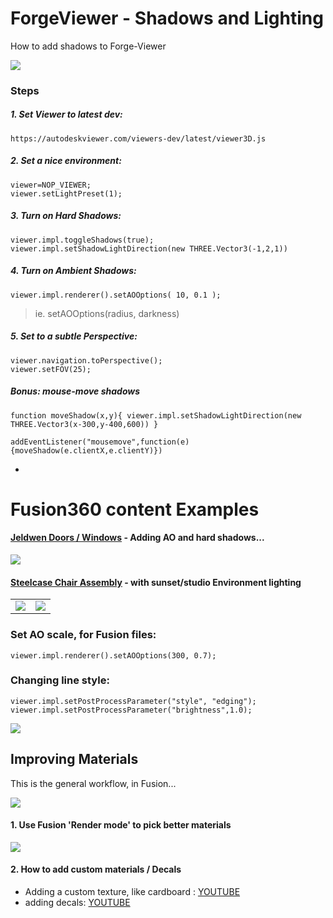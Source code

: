 # ForgeViewer - Shadows and Lighting

How to add shadows to Forge-Viewer

<img src="docs/shadows.mov.gif">


### Steps

##### 1. Set Viewer to latest dev:
```
https://autodeskviewer.com/viewers-dev/latest/viewer3D.js
```


##### 2. Set a nice environment:

```
viewer=NOP_VIEWER;
viewer.setLightPreset(1);
```

##### 3. Turn on Hard Shadows:

```
viewer.impl.toggleShadows(true);
viewer.impl.setShadowLightDirection(new THREE.Vector3(-1,2,1))
```



##### 4. Turn on Ambient Shadows:

``` 
viewer.impl.renderer().setAOOptions( 10, 0.1 );
```

> ie. setAOOptions(radius, darkness)


##### 5. Set to a subtle Perspective:
```
viewer.navigation.toPerspective();
viewer.setFOV(25);
```

##### Bonus:  mouse-move shadows

```
function moveShadow(x,y){ viewer.impl.setShadowLightDirection(new THREE.Vector3(x-300,y-400,600)) }

addEventListener("mousemove",function(e){moveShadow(e.clientX,e.clientY)})
```

-


# Fusion360 content Examples


#### [Jeldwen Doors / Windows](https://youtu.be/lNlG00ZVUyI?t=4523) - Adding AO and hard shadows...

![](https://user-images.githubusercontent.com/440241/52377772-dc588c00-2a33-11e9-9a35-5e2d8539a361.png)


#### [Steelcase Chair Assembly](https://myhub.autodesk360.com/ue29c3308/g/shares/SH7f1edQT22b515c761e167f79f6b3132118?viewState=NoIgbgDAdAjCA0IDeAdEAXAngBwKZoC40ARXAZwEsBzAOzXjQEMyzd1C0AzAJl2%2B4DGANiEBaTgBYArAE5REgOyzRAIym4BogcIUwJahQGZGhtAF8QAXSA) - with sunset/studio Environment lighting

<table>
<td><img src="https://user-images.githubusercontent.com/440241/51944378-bc402180-23d0-11e9-9ee3-5a21c1a8647c.png"></td>
<td><img src="https://user-images.githubusercontent.com/440241/51944363-afbbc900-23d0-11e9-99a8-c4cca685e2f9.png"></td>
</table>


### Set AO scale, for Fusion files:

```
viewer.impl.renderer().setAOOptions(300, 0.7);
```




### Changing line style:

```
viewer.impl.setPostProcessParameter("style", "edging");
viewer.impl.setPostProcessParameter("brightness",1.0);

```
![](https://user-images.githubusercontent.com/440241/51944553-340e4c00-23d1-11e9-9c5e-7c4eb9e34674.png)




## Improving Materials

This is the general workflow, in Fusion...

![](https://user-images.githubusercontent.com/440241/51944564-396b9680-23d1-11e9-9e5b-c94067b5b6f0.png)

#### 1. Use Fusion 'Render mode' to pick better materials 
![](https://user-images.githubusercontent.com/440241/51944571-3f617780-23d1-11e9-80dd-7e8dd0f1f54f.png)

#### 2. How to add custom materials / Decals

- Adding a custom texture, like cardboard : [YOUTUBE](https://www.youtube.com/watch?v=D9AS5rQhtPo)
- adding decals:  [YOUTUBE](https://www.youtube.com/watch?v=ASLb5BesBrg)
